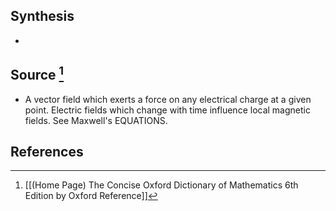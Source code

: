 ## Synthesis
- 
## Source [^1]
- A vector field which exerts a force on any electrical charge at a given point. Electric fields which change with time influence local magnetic fields. See Maxwell's EQUATIONS.
## References

[^1]: [[(Home Page) The Concise Oxford Dictionary of Mathematics 6th Edition by Oxford Reference]]